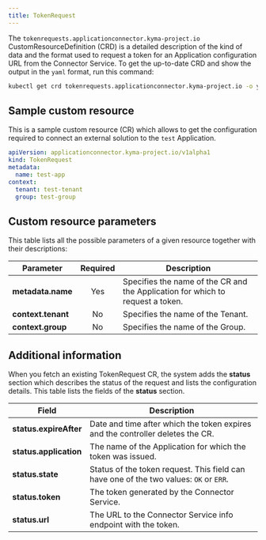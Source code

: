 ```yaml
---
title: TokenRequest
---
```


The `tokenrequests.applicationconnector.kyma-project.io` CustomResourceDefinition (CRD) is a detailed description of the kind of data and the format used to request a token for an Application configuration URL from the Connector Service. To get the up-to-date CRD and show the output in the `yaml` format, run this command:

```bash
kubectl get crd tokenrequests.applicationconnector.kyma-project.io -o yaml
```

## Sample custom resource

This is a sample custom resource (CR) which allows to get the configuration required to connect an external solution to the `test` Application.

```yaml
apiVersion: applicationconnector.kyma-project.io/v1alpha1
kind: TokenRequest
metadata:
  name: test-app
context:
  tenant: test-tenant
  group: test-group
```

## Custom resource parameters

This table lists all the possible parameters of a given resource together with their descriptions:

| Parameter   |      Required      |  Description |
|----------|:-------------:|------|
| **metadata.name** | Yes | Specifies the name of the CR and the Application for which to request a token. |
| **context.tenant**| No | Specifies the name of the Tenant.  |
| **context.group** | No | Specifies the name of the Group. |

## Additional information

When you fetch an existing TokenRequest CR, the system adds the **status** section which describes the status of the request and lists the configuration details. This table lists the fields of the **status** section.

| Field   |  Description |
|----------|-------------|
| **status.expireAfter** | Date and time after which the token expires and the controller deletes the CR. |
| **status.application** | The name of the Application for which the token was issued. |
| **status.state** | Status of the token request. This field can have one of the two values: `OK` or `ERR`. |
| **status.token** | The token generated by the Connector Service. |
| **status.url** | The URL to the Connector Service info endpoint with the token. |